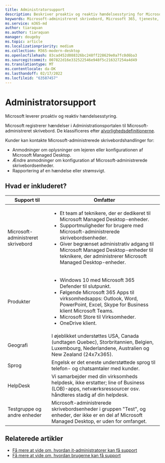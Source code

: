 ```yaml
---
title: Administratorsupport
description: Beskriver proaktiv og reaktiv hændelsesstyring for Microsoft Managed Desktop.
keywords: Microsoft-administreret skrivebord, Microsoft 365, tjeneste, dokumentation
ms.service: m365-md
author: tiaraquan
ms.author: tiaraquan
manager: dougeby
ms.topic: article
ms.localizationpriority: medium
ms.collection: M365-modern-desktop
ms.openlocfilehash: 83cad452d088326bc248ff228629e0a7fc0d6ba3
ms.sourcegitcommit: 007822d16e332522546e948f5c216327254a4d49
ms.translationtype: MT
ms.contentlocale: da-DK
ms.lasthandoff: 02/17/2022
ms.locfileid: "63587457"
---
```

# <a name="admin-support"></a>Administratorsupport

Microsoft leverer proaktiv og reaktiv hændelsesstyring.

Microsoft registrerer hændelser i Administrationsportalen til Microsoft-administreret skrivebord. De klassificeres efter [alvorlighedsdefinitionerne](../working-with-managed-desktop/admin-support.md#support-request-severity-definitions).

Kunder kan kontakte Microsoft-administrerede skrivebordshandlinger for:

- Anmodninger om oplysninger om lejeren eller konfigurationen af Microsoft Managed Desktop.
- Ændre anmodninger om konfiguration af Microsoft-administrerede skrivebordsenheder.
- Rapportering af en hændelse eller strømsvigt.

## <a name="whats-included"></a>Hvad er inkluderet?

| Support til | Omfatter |
| ------ | ------ |
| Microsoft-administreret skrivebord | <ul><li>Et team af teknikere, der er dedikeret til Microsoft Managed Desktop-enheder.</li><li>Supportmuligheder for brugere med Microsoft-administrerede skrivebordsenheder.</li><li>Giver begrænset administrativ adgang til Microsoft Managed Desktop-enheder til teknikere, der administrerer Microsoft Managed Desktop-enheder.</li></ul> |
| Produkter | <ul><li>Windows 10 med Microsoft 365 Defender til slutpunkt.</li><li>Følgende Microsoft 365 Apps til virksomhedsapps: Outlook, Word, PowerPoint, Excel, Skype for Business klient Microsoft Teams.</li><li>Microsoft Store til Virksomheder.</li><li>OneDrive klient.</li></ul> |
| Geografi | I øjeblikket understøttes USA, Canada (undtagen Quebec), Storbritannien, Belgien, Luxembourg, Nederlandene, Australien og New Zealand (24x7x365). |
| Sprog |Engelsk er det eneste understøttede sprog til telefon- og chatsamtaler med kunder. |
| HelpDesk | Vi samarbejder med din virksomheds helpdesk, ikke erstatter; line of Business (LOB)-apps, netværksressourcer osv. håndteres stadig af din helpdesk. |
| Testgruppe og andre enheder | Microsoft-administrerede skrivebordsenheder i gruppen "Test", og enheder, der ikke er en del af Microsoft Managed Desktop, er uden for omfanget. |

## <a name="related-articles"></a>Relaterede artikler

- [Få mere at vide om, hvordan it-administratorer kan få support](../working-with-managed-desktop/admin-support.md)
- [Få mere at vide om, hvordan brugerne kan få support](../working-with-managed-desktop/end-user-support.md)

